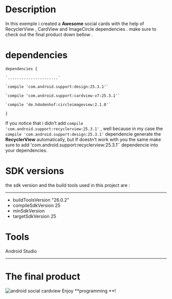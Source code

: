 # Description 
In this exemple i created a **Awesome** social cards with the help of RecyclerView , CardView and ImageCircle dependencies . make sure to check out the final product down bellow .  


# dependencies
`dependencies {`

    `......................`

    `compile 'com.android.support:design:25.3.1'`

    `compile 'com.android.support:cardview-v7:25.3.1'`
    
    `compile 'de.hdodenhof:circleimageview:2.1.0'`

`}`

If you notice that i didn't add `compile 'com.android.support:recyclerview:25.3.1'` , well because in my case the  `compile 'com.android.support:design:25.3.1'` dependencie  generate the **RecyclerView** automatically, but If doestn't work with you the same make sure to add 'com.android.support:recyclerview:25.3.1'` dependencie into your dependencies.

# SDK versions
the sdk version and the build tools used in this project are :
***
* buildToolsVersion "26.0.2"
* compileSdkVersion 25
* minSdkVersion 
* targetSdkVersion 25

# Tools
Android Studio
***
# The final product
![android social cardview](https://image.ibb.co/djfa86/android_social_cards.png)
Enjoy **programming **!



